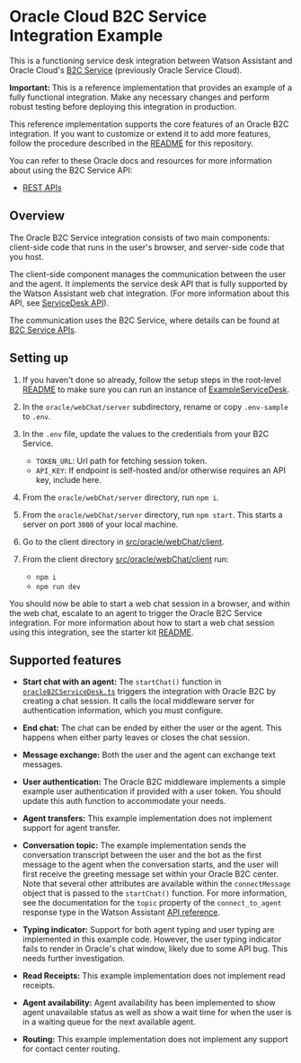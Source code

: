 # Oracle Cloud B2C Service Integration Example

This is a functioning service desk integration between Watson Assistant and Oracle Cloud's [B2C Service](https://docs.oracle.com/en/cloud/saas/b2c-service/21b/index.html) (previously Oracle Service Cloud).

**Important:**  This is a reference implementation that provides an example of a fully functional integration. Make any necessary changes and perform robust testing before deploying this integration in production.

This reference implementation supports the core features of an Oracle B2C integration. If you want to customize or extend it to add more features, follow the procedure described in the [README](../../../../../../../Downloads/Compressed/assistant-web-chat-service-desk-starter-main/README.md) for this repository.

You can refer to these Oracle docs and resources for more information about using the B2C Service API:

  - [REST APIs](https://docs.oracle.com/en/cloud/saas/b2c-service/21b/cxscc/index.html)

## Overview

The Oracle B2C Service integration consists of two main components: client-side code that runs in the user's browser, and server-side code that you host.

The client-side component manages the communication between the user and the agent. It implements the service desk API that is fully supported by the Watson Assistant web chat integration. (For more information about this API, see [ServiceDesk API](https://github.com/watson-developer-cloud/assistant-web-chat-service-desk-starter/blob/main/docs/API.md)).

The communication uses the B2C Service, where details can be found at [B2C Service APIs](https://docs.oracle.com/en/cloud/saas/b2c-service/21b/cxscc/rest-endpoints.html).

## Setting up

1. If you haven't done so already, follow the setup steps in the root-level [README](../../../../../../../Downloads/Compressed/assistant-web-chat-service-desk-starter-main/README.md) to make sure you can run an instance of [ExampleServiceDesk](../../example/webChat/README.md).

1. In the `oracle/webChat/server` subdirectory, rename or copy `.env-sample` to `.env`.

1. In the `.env` file, update the values to the credentials from your B2C Service.
    - `TOKEN_URL`: Url path for fetching session token.
    - `API_KEY`: If endpoint is self-hosted and/or otherwise requires an API key, include here.

1. From the `oracle/webChat/server` directory, run `npm i`.

1. From the `oracle/webChat/server` directory, run `npm start`. This starts a server on port `3000` of your local machine.

1. Go to the client directory in [src/oracle/webChat/client](client).

1. From the client directory [src/oracle/webChat/client](client) run:
    - `npm i`
    - `npm run dev`
    
You should now be able to start a web chat session in a browser, and within the web chat, escalate to an agent to trigger the Oracle B2C Service integration. For more information about how to start a web chat session using this integration, see the starter kit [README](../../../../../../../Downloads/Compressed/assistant-web-chat-service-desk-starter-main/README.md#development).

## Supported features

- **Start chat with an agent:** The `startChat()` function in [`oracleB2CServiceDesk.ts`](client/src/oracleB2CServiceDesk.ts) triggers the integration with Oracle B2C by creating a chat session. It calls the local middleware server for authentication information, which you must configure.

- **End chat:** The chat can be ended by either the user or the agent. This happens when either party leaves or closes the chat session.

- **Message exchange:** Both the user and the agent can exchange text messages.

- **User authentication:** The Oracle B2C middleware implements a simple example user authentication if provided with a user token. You should update this auth function to accommodate your needs.

- **Agent transfers:** This example implementation does not implement support for agent transfer.

- **Conversation topic:** The example implementation sends the conversation transcript between the user and the bot as the first message to the agent when the conversation starts, and the user will first receive the greeting message set within your Oracle B2C center. Note that several other attributes are available within the `connectMessage` object that is passed to the `startChat()` function. For more information, see the documentation for the `topic` property of the `connect_to_agent` response type in the Watson Assistant [API reference](https://cloud.ibm.com/apidocs/assistant/assistant-v2#message).

- **Typing indicator:** Support for both agent typing and user typing are implemented in this example code. However, the user typing indicator fails to render in Oracle's chat window, likely due to some API bug. This needs further investigation.

- **Read Receipts:** This example implementation does not implement read receipts.

- **Agent availability:** Agent availability has been implemented to show agent unavailable status as well as show a wait time for when the user is in a waiting queue for the next available agent.

- **Routing:** This example implementation does not implement any support for contact center routing.
